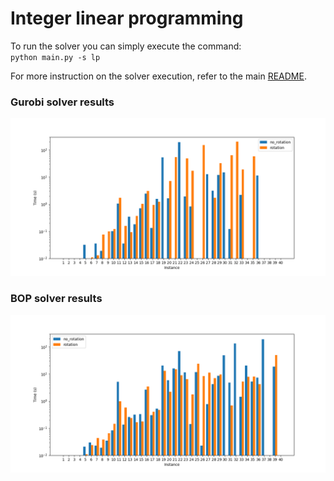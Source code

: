 # Integer linear programming
To run the solver you can simply execute the command:<br>
<code>python main.py -s lp</code>

For more instruction on the solver execution, refer to the main [README](../README.md).
### Gurobi solver results
![Gurobi Results](./out/times_plot_gurobi.png)
### BOP solver results
![BOP Results](./out/times_plot.png)
